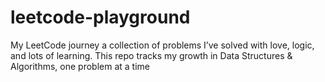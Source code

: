 # leetcode-playground
My LeetCode journey  a collection of problems I’ve solved with love, logic, and lots of learning. This repo tracks my growth in Data Structures &amp; Algorithms, one problem at a time
